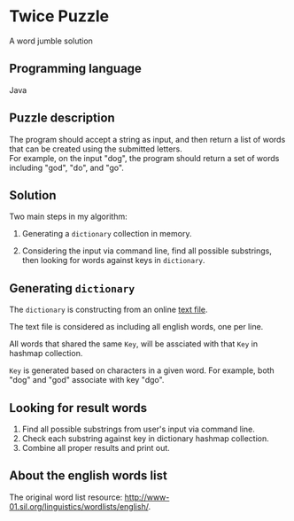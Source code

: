 Twice Puzzle
===============

A word jumble solution

Programming language
------------
Java

Puzzle description
------------

The program should accept a string as input, and then return a list of words that can be created using the submitted letters.  
For example, on the input "dog", the program should return a set of words including "god", "do", and "go".

Solution
------------

Two main steps in my algorithm:
  
1. Generating a `dictionary` collection in memory.
  
2. Considering the input via command line, find all possible substrings, then looking for words against keys in `dictionary`.
  
Generating `dictionary`
------------

The `dictionary` is constructing from an online [text file](https://dl.dropboxusercontent.com/u/129841492/dict.txt). 

The text file is considered as including all english words, one per line.

All words that shared the same `Key`, will be assciated with that `Key` in hashmap collection. 

`Key` is generated based on characters in a given word. For example, both "dog" and "god" associate with key "dgo".

Looking for result words
------------

1. Find all possible substrings from user's input via command line.
2. Check each substring against key in dictionary hashmap collection. 
3. Combine all proper results and print out.

About the english words list
------------

The original word list resource: http://www-01.sil.org/linguistics/wordlists/english/. 


